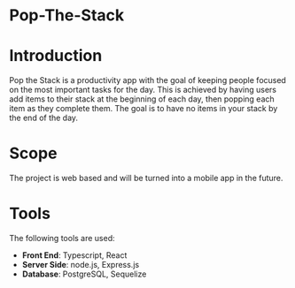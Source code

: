# Pop-The-Stack

# Introduction
Pop the Stack is a productivity app with the goal of keeping people focused on the most important tasks for the day. This is achieved by having users add items to their stack at the beginning of each day, then popping each item as they complete them. The goal is to have no items in your stack by the end of the day.

# Scope
The project is web based and will be turned into a mobile app in the future. 

# Tools
The following tools are used:
- **Front End**: Typescript, React
- **Server Side**: node.js, Express.js
- **Database**: PostgreSQL, Sequelize
